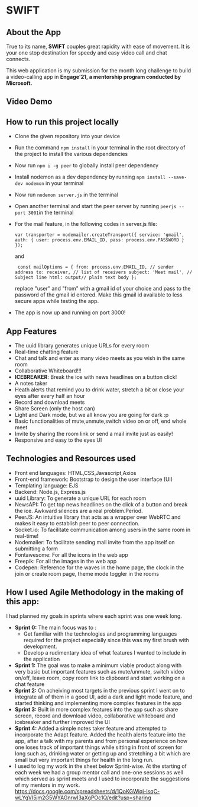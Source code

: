 
# SWIFT

## About the App
   True to its name, **SWIFT** couples great rapidity with ease of movement. It is your one stop destination for speedy and easy video call and chat connects.
   
   This web application is my submission for the month long challenge to build a video-calling app in **Engage'21, a mentorship program conducted by Microsoft.**
   
## Video Demo
   
## How to run this project locally
- Clone the given repository into your device
- Run the command `npm install` in your terminal in the root directory of the project to install the various dependencies
- Now run `npm i -g peer` to globally install peer dependency
- Install nodemon as a dev dependency by running `npm install --save-dev nodemon` in your terminal
- Now run `nodemon server.js` in the terminal
- Open another terminal and start the peer server by running `peerjs --port 3001`in the terminal
- For the mail feature, in the following codes in server.js file:


  `var transporter = nodemailer.createTransport({
      service: 'gmail',
      auth: {
          user: process.env.EMAIL_ID,
          pass: process.env.PASSWORD
      }
  });`
  
  
  and
  
  
  ` const mailOptions = {
      from: process.env.EMAIL_ID, // sender address
      to: receiver, // list of receivers
      subject: 'Meet mail', // Subject line
      html: output// plain text body
  };`
  
  
  replace "user" and "from" with a gmail id of your choice and pass to the password of the gmail id entered. Make this gmail id available to less secure apps while testing the app.
- The app is now up and running on port 3000!
   
## App Features
   - The uuid library generates unique URLs for every room
   - Real-time chatting feature
   - Chat and talk and enter as many video meets as you wish in the same room
   - Collaborative Whiteboard!!!
   - **ICEBREAKER**: Break the ice with news headlines on a button click!
   - A notes taker
   - Heath alerts that remind you to drink water, stretch a bit or close your eyes after every half an hour
   - Record and download meets
   - Share Screen (only the host can)
   - Light and Dark mode, but we all know you are going for dark :p
   - Basic functionalities of mute,unmute,switch video on or off, end whole meet
   - Invite by sharing the room link or send a mail invite just as easily!
   - Responsive and easy to the eyes UI
## Technologies and Resources used
   - Front end languages: HTML,CSS,Javascript,Axios
   - Front-end framework: Bootstrap to design the user interface (UI)
   - Templating language: EJS
   - Backend: Node.js, Express.js
   - uuid Library: To generate a unique URL for each room
   - NewsAPI: To get top news headlines on the click of a button and break the ice. Awkward silences are a real problem.Period.
   - PeerJS: An intuitive library that acts as a wrapper over WebRTC and makes it easy to establish peer to peer connection.
   - Socket.io: To facilitate communication among users in the same room in real-time!
   - Nodemailer: To facilitate sending mail invite from the app itself on submitting a form
   - Fontawesome: For all the icons in the web app
   - Freepik: For all the images in the web app
   - Codepen: Reference for the waves in the home page, the clock in the join or create room page, theme mode toggler in the rooms
   
## How I used Agile Methodology in the making of this app:
   I had planned my goals in sprints where each sprint was one week long.
   - **Sprint 0:** The main focus was to :
     - Get familiar with the technologies and programming languages required for the project especially since this was my first brush with development. 
     - Develop a rudimentary idea of what features I wanted to include in the application
   - **Sprint 1:** The goal was to make a minimum viable product along with very basic but important features such as mute/unmute, switch video on/off, leave room, copy room          link to clipboard and start working on a chat feature
   - **Sprint 2:** On acheiving most targets in the previous sprint I went on to integrate all of them in a good UI, add a dark and light mode feature, and started thinking and        implementing more complex features in the app
   - **Sprint 3:** Built in more complex features into the app such as share screen, record and download video, collaborative whiteboard and icebreaker and further improved the        UI
   - **Sprint 4:** Added a simple notes taker feature and attempted to incorporate the Adapt feature. Added the health alerts feature into the app, after a talk with my parents and from personal experience on how one loses track of important things while sitting in front of screen for long such as, drinking water or getting up and stretching a bit which are small but very important things for health in the long run.  
   - I used to log my work in the sheet below Sprint-wise. At the starting of each week we had a group mentor call and one-one sessions as well which served as sprint meets and      I used to incorporate the suggestions of my mentors in my work.
     https://docs.google.com/spreadsheets/d/1QoKGWlqi-IsqC-wLYgVI5jm2G5WYAGnrwI3aXgPOc1Q/edit?usp=sharing


